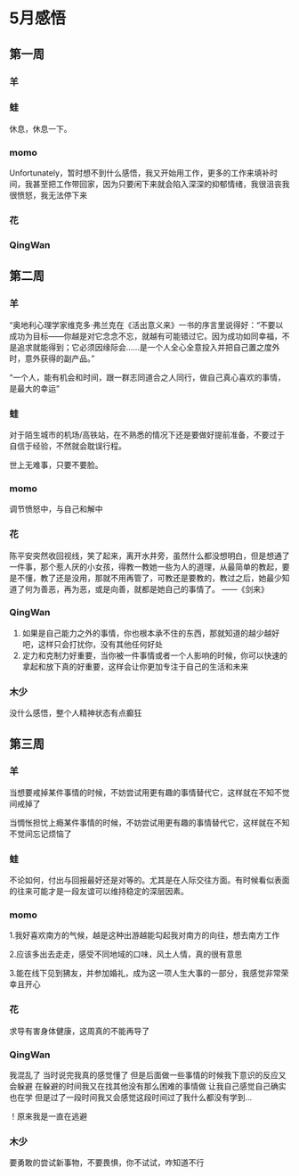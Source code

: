 # 5月感悟
## 第一周
### 羊


### 蛙
休息，休息一下。

### momo
Unfortunately，暂时想不到什么感悟，我又开始用工作，更多的工作来填补时间，我甚至把工作带回家，因为只要闲下来就会陷入深深的抑郁情绪，我很沮丧我很愤怒，我无法停下来

### 花


### QingWan


## 第二周
### 羊
“奥地利心理学家维克多·弗兰克在《活出意义来》一书的序言里说得好：“不要以成功为目标——你越是对它念念不忘，就越有可能错过它。因为成功如同幸福，不是追求就能得到；它必须因缘际会……是一个人全心全意投入并把自己置之度外时，意外获得的副产品。”

“一个人，能有机会和时间，跟一群志同道合之人同行，做自己真心喜欢的事情，是最大的幸运”

### 蛙
对于陌生城市的机场/高铁站，在不熟悉的情况下还是要做好提前准备，不要过于自信于经验，不然就会耽误行程。

世上无难事，只要不要脸。

### momo
调节愤怒中，与自己和解中

### 花
陈平安突然收回视线，笑了起来，离开水井旁，虽然什么都没想明白，但是想通了一件事，那个惹人厌的小女孩，得教一教她一些为人的道理，从最简单的教起，要是不懂，教了还是没用，那就不用再管了，可教还是要教的，教过之后，她最少知道了何为善恶，再为恶，或是向善，就都是她自己的事情了。
——《剑来》

### QingWan
1. 如果是自己能力之外的事情，你也根本承不住的东西，那就知道的越少越好吧，这样只会打扰你，没有其他任何好处
2. 定力和克制力好重要，当你被一件事情或者一个人影响的时候，你可以快速的拿起和放下真的好重要，这样会让你更加专注于自己的生活和未来

### 木少
没什么感悟，整个人精神状态有点癫狂

## 第三周
### 羊
当想要戒掉某件事情的时候，不妨尝试用更有趣的事情替代它，这样就在不知不觉间戒掉了

当惆怅担忧上瘾某件事情的时候，不妨尝试用更有趣的事情替代它，这样就在不知不觉间忘记烦恼了

### 蛙
不论如何，付出与回报最好还是对等的。尤其是在人际交往方面。有时候看似表面的往来可能才是一段友谊可以维持稳定的深层因素。

### momo
1.我好喜欢南方的气候，越是这种出游越能勾起我对南方的向往，想去南方工作

2.应该多出去走走，感受不同地域的口味，风土人情，真的很有意思

3.能在线下见到狒友，并参加婚礼，成为这一项人生大事的一部分，我感觉非常荣幸且开心

### 花
求导有害身体健康，这周真的不能再导了

### QingWan
我混乱了 当时说完我真的感觉懂了 但是后面做一些事情的时候我下意识的反应又会躲避 在躲避的时间我又在找其他没有那么困难的事情做 让我自己感觉自己确实也在学 但是过了一段时间我又会感觉这段时间过了我什么都没有学到...

！原来我是一直在逃避

### 木少
要勇敢的尝试新事物，不要畏惧，你不试试，咋知道不行

